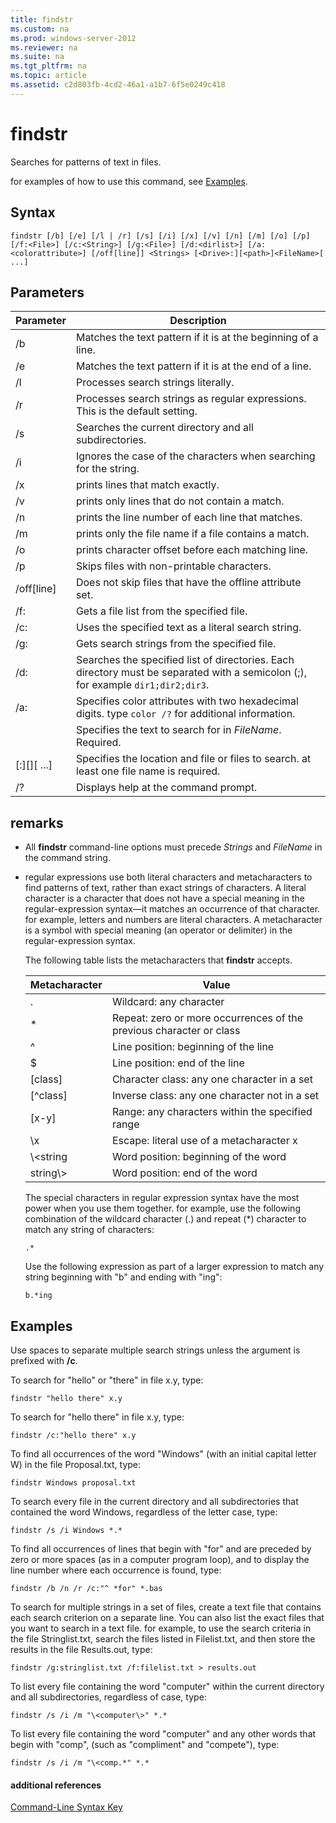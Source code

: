 ```yaml
---
title: findstr
ms.custom: na
ms.prod: windows-server-2012
ms.reviewer: na
ms.suite: na
ms.tgt_pltfrm: na
ms.topic: article
ms.assetid: c2d803fb-4cd2-46a1-a1b7-6f5e0249c418
---
```

# findstr
Searches for patterns of text in files.

for examples of how to use this command, see [Examples](#BKMK_examples).

## Syntax

```
findstr [/b] [/e] [/l | /r] [/s] [/i] [/x] [/v] [/n] [/m] [/o] [/p] [/f:<File>] [/c:<String>] [/g:<File>] [/d:<dirlist>] [/a:<colorattribute>] [/off[line]] <Strings> [<Drive>:][<path>]<FileName>[ ...]
```

## Parameters

|Parameter|Description|
|-------------|---------------|
|\/b|Matches the text pattern if it is at the beginning of a line.|
|\/e|Matches the text pattern if it is at the end of a line.|
|\/l|Processes search strings literally.|
|\/r|Processes search strings as regular expressions. This is the default setting.|
|\/s|Searches the current directory and all subdirectories.|
|\/i|Ignores the case of the characters when searching for the string.|
|\/x|prints lines that match exactly.|
|\/v|prints only lines that do not contain a match.|
|\/n|prints the line number of each line that matches.|
|\/m|prints only the file name if a file contains a match.|
|\/o|prints character offset before each matching line.|
|\/p|Skips files with non\-printable characters.|
|\/off\[line\]|Does not skip files that have the offline attribute set.|
|\/f:<File>|Gets a file list from the specified file.|
|\/c:<String>|Uses the specified text as a literal search string.|
|\/g:<File>|Gets search strings from the specified file.|
|\/d:<dirlist>|Searches the specified list of directories. Each directory must be separated with a semicolon \(;\), for example `dir1;dir2;dir3`.|
|\/a:<colorattribute>|Specifies color attributes with two hexadecimal digits. type `color /?` for additional information.|
|<Strings>|Specifies the text to search for in *FileName*. Required.|
|\[<Drive>:\]\[<path>\]<FileName>\[ ...\]|Specifies the location and file or files to search. at least one file name is required.|
|\/?|Displays help at the command prompt.|

## remarks

-   All **findstr** command\-line options must precede *Strings* and *FileName* in the command string.

-   regular expressions use both literal characters and metacharacters to find patterns of text, rather than exact strings of characters. A literal character is a character that does not have a special meaning in the regular\-expression syntax—it matches an occurrence of that character. for example, letters and numbers are literal characters. A metacharacter is a symbol with special meaning \(an operator or delimiter\) in the regular\-expression syntax.

    The following table lists the metacharacters that **findstr** accepts.

    |Metacharacter|Value|
    |-----------------|---------|
    |.|Wildcard: any character|
    |\*|Repeat: zero or more occurrences of the previous character or class|
    |^|Line position: beginning of the line|
    |$|Line position: end of the line|
    |\[class\]|Character class: any one character in a set|
    |\[^class\]|Inverse class: any one character not in a set|
    |\[x\-y\]|Range: any characters within the specified range|
    |\\x|Escape: literal use of a metacharacter x|
    |\\<string|Word position: beginning of the word|
    |string\\>|Word position: end of the word|

    The special characters in regular expression syntax have the most power when you use them together. for example, use the following combination of the wildcard character \(.\) and repeat \(\*\) character to match any string of characters:

    ```
    .*
    ```

    Use the following expression as part of a larger expression to match any string beginning with "b" and ending with "ing":

    ```
    b.*ing
    ```

## <a name="BKMK_examples"></a>Examples
Use spaces to separate multiple search strings unless the argument is prefixed with **\/c**.

To search for "hello" or "there" in file x.y, type:

```
findstr "hello there" x.y 
```

To search for "hello there" in file x.y, type:

```
findstr /c:"hello there" x.y 
```

To find all occurrences of the word "Windows" \(with an initial capital letter W\) in the file Proposal.txt, type:

```
findstr Windows proposal.txt 
```

To search every file in the current directory and all subdirectories that contained the word Windows, regardless of the letter case, type:

```
findstr /s /i Windows *.* 
```

To find all occurrences of lines that begin with "for" and are preceded by zero or more spaces \(as in a computer program loop\), and to display the line number where each occurrence is found, type:

```
findstr /b /n /r /c:"^ *for" *.bas 
```

To search for multiple strings in a set of files, create a text file that contains each search criterion on a separate line. You can also list the exact files that you want to search in a text file. for example, to use the search criteria in the file Stringlist.txt, search the files listed in Filelist.txt, and then store the results in the file Results.out, type:

```
findstr /g:stringlist.txt /f:filelist.txt > results.out 
```

To list every file containing the word "computer" within the current directory and all subdirectories, regardless of case, type:

```
findstr /s /i /m "\<computer\>" *.*
```

To list every file containing the word "computer" and any other words that begin with "comp", \(such as "compliment" and "compete"\), type:

```
findstr /s /i /m "\<comp.*" *.*
```

#### additional references
[Command-Line Syntax Key](commandline-syntax-key.md)


